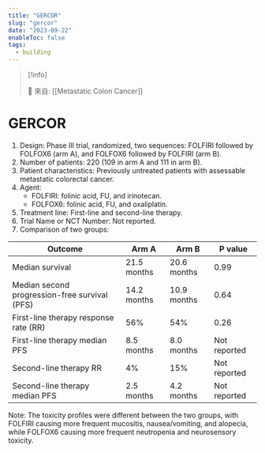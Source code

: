 ```yaml
---
title: "GERCOR"
slug: "gercor"
date: "2023-09-22"
enableToc: false
tags:
  - building
---
```


> [!info]
>
> 🌱 來自: [[Metastatic Colon Cancer]]

# GERCOR

1. Design: Phase III trial, randomized, two sequences: FOLFIRI followed by FOLFOX6 (arm A), and FOLFOX6 followed by FOLFIRI (arm B).
2. Number of patients: 220 (109 in arm A and 111 in arm B).
3. Patient characteristics: Previously untreated patients with assessable metastatic colorectal cancer.
4. Agent:
   - FOLFIRI: folinic acid, FU, and irinotecan.
   - FOLFOX6: folinic acid, FU, and oxaliplatin.
5. Treatment line: First-line and second-line therapy.
6. Trial Name or NCT Number: Not reported.
7. Comparison of two groups:

| Outcome | Arm A | Arm B | P value |
| --- | --- | --- | --- |
| Median survival | 21.5 months | 20.6 months | 0.99 |
| Median second progression-free survival (PFS) | 14.2 months | 10.9 months | 0.64 |
| First-line therapy response rate (RR) | 56% | 54% | 0.26 |
| First-line therapy median PFS | 8.5 months | 8.0 months | Not reported |
| Second-line therapy RR | 4% | 15% | Not reported |
| Second-line therapy median PFS | 2.5 months | 4.2 months | Not reported |

Note: The toxicity profiles were different between the two groups, with FOLFIRI causing more frequent mucositis, nausea/vomiting, and alopecia, while FOLFOX6 causing more frequent neutropenia and neurosensory toxicity.
